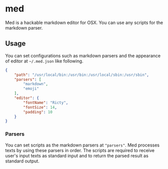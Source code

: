 # med

Med is a hackable markdown editor for OSX. You can use any scripts for the markdown parser.

## Usage

You can set configurations such as markdown parsers and the appearance of editor at `~/.med.json` like following.

```json
{
    "path": "/usr/local/bin:/usr/bin:/usr/local/sbin:/usr/sbin",
    "parsers": [
        "markdown",
        "emoji"
    ],
    "editor": {
        "fontName": "Ricty",
        "fontSize": 14,
        "padding": 10
    }
}
```

### Parsers

You can set scripts as the markdown parsers at `"parsers"`. Med processes texts by using these parsers in order. The scripts are required to receive user's input texts as standard input and to return the parsed result as standard output.